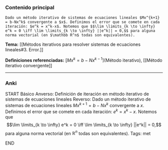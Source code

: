 ### Contenido principal

```ad-Formal
Dado un método iterativo de sistemas de ecuaciones lineales $Mx^{k+1} = b-Nx^k$ convergente a $x$. Definimos el error que se comete en cada iteración: $e^k = x^k-x$. Notemos que $$\lim \limits_{k \to \infty} e^k = 0 \iff \lim \limits_{k \to \infty} ||e^k|| = 0,$$ para alguna norma vectorial (en $\mathbb R^n$ todas son equivalentes).
```

**Tema:** [[Métodos iterativos para resolver sistemas de ecuaciones lineales#3. Error.]]

**Definiciones referenciadas:** [$Mx^k = b-Nx^{k-1}$](Método iterativo), [[Método iterativo convergente]]

---
### Anki

START
Básico
Anverso: Definición de iteración en método iterativo de sistemas de ecuaciones lineales
Reverso: Dado un método iterativo de sistemas de ecuaciones lineales $Mx^{k+1} = b-Nx^k$ convergente a $x$. Definimos el error que se comete en cada iteración: $e^k = x^k-x$. Notemos que $$\lim \limits_{k \to \infty} e^k = 0 \iff \lim \limits_{k \to \infty} ||e^k|| = 0,$$ para alguna norma vectorial (en $\mathbb R^n$ todas son equivalentes).
Tags: met
<!--ID: 1735044171449-->
END

